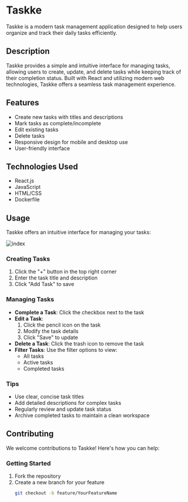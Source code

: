# Taskke

Taskke is a modern task management application designed to help users organize and track their daily tasks efficiently.

## Description

Taskke provides a simple and intuitive interface for managing tasks, allowing users to create, update, and delete tasks while keeping track of their completion status. Built with React and utilizing modern web technologies, Taskke offers a seamless task management experience.

## Features

- Create new tasks with titles and descriptions
- Mark tasks as complete/incomplete
- Edit existing tasks
- Delete tasks
- Responsive design for mobile and desktop use
- User-friendly interface

## Technologies Used

- React.js
- JavaScript
- HTML/CSS
- Dockerfile

## Usage

Taskke offers an intuitive interface for managing your tasks:


![index](https://github.com/user-attachments/assets/a26903d5-18fa-4142-b8cd-60f4973cbfcf)


### Creating Tasks
1. Click the "+" button in the top right corner
2. Enter the task title and description
3. Click "Add Task" to save

### Managing Tasks
- **Complete a Task**: Click the checkbox next to the task
- **Edit a Task**: 
  1. Click the pencil icon on the task
  2. Modify the task details
  3. Click "Save" to update
- **Delete a Task**: Click the trash icon to remove the task
- **Filter Tasks**: Use the filter options to view:
  - All tasks
  - Active tasks
  - Completed tasks

### Tips
- Use clear, concise task titles
- Add detailed descriptions for complex tasks
- Regularly review and update task status
- Archive completed tasks to maintain a clean workspace

## Contributing

We welcome contributions to Taskke! Here's how you can help:

### Getting Started
1. Fork the repository
2. Create a new branch for your feature
   ```bash
   git checkout -b feature/YourFeatureName
